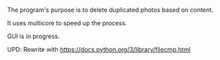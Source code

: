 The program's purpose is to delete duplicated photos based on content.

It uses multicore to speed up the process.

GUI is in progress.


UPD: Rewrite with https://docs.python.org/3/library/filecmp.html
